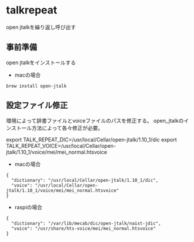 # talkrepeat

open jtalkを繰り返し呼び出す

## 事前準備

open jtalkをインストールする

- macの場合
```
brew install open-jtalk
```


## 設定ファイル修正

環境によって辞書ファイルとvoiceファイルのパスを修正する。
open_jtalkのインストール方法によって各々修正が必要。


export TALK_REPEAT_DIC=/usr/local/Cellar/open-jtalk/1.10_1/dic
export TALK_REPEAT_VOICE=/usr/local/Cellar/open-jtalk/1.10_1/voice/mei/mei_normal.htsvoice


- macの場合
```
{
  "dictionary": "/usr/local/Cellar/open-jtalk/1.10_1/dic",
  "voice": "/usr/local/Cellar/open-jtalk/1.10_1/voice/mei/mei_normal.htsvoice"
}
```

- raspiの場合
```
{
  "dictionary": "/var/lib/mecab/dic/open-jtalk/naist-jdic",
  "voice": "/usr/share/hts-voice/mei/mei_normal.htsvoice"
}
```

